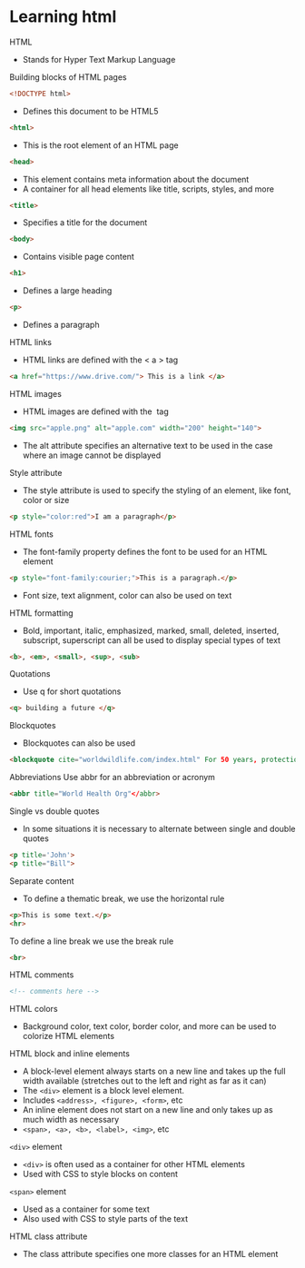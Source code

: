 # Learning html

HTML
- Stands for Hyper Text Markup Language

Building blocks of HTML pages
``` HTML
<!DOCTYPE html>  
```
- Defines this document to be HTML5
``` HTML
<html>
``` 
- This is the root element of an HTML page
``` HTML
<head>
```
- This element contains meta information about the document
- A container for all head elements like title, scripts, styles, and more
``` HTML
<title>
``` 
- Specifies a title for the document
``` HTML
<body>
```
- Contains visible page content
``` HTML
<h1>
```
- Defines a large heading
``` HTML
<p>  
```
- Defines a paragraph

HTML links
- HTML links are defined with the < a > tag
``` HTML
<a href="https://www.drive.com/"> This is a link </a>
```

HTML images
- HTML images are defined with the <img> tag
``` HTML
<img src="apple.png" alt="apple.com" width="200" height="140">
```
- The alt attribute specifies an alternative text to be used in the case where an image cannot be displayed

Style attribute
- The style attribute is used to specify the styling of an element, like font, color or size
``` HTML
<p style="color:red">I am a paragraph</p>
``` 

HTML fonts
- The font-family property  defines the font to be used for an HTML element
``` HTML
<p style="font-family:courier;">This is a paragraph.</p>
```
- Font size, text alignment, color can also be used on text

HTML formatting
- Bold, important, italic, emphasized, marked, small, deleted, inserted, subscript, superscript can all be used to display special types of text
``` HTML
<b>, <em>, <small>, <sup>, <sub>
```

Quotations
- Use q for short quotations
``` HTML
<q> building a future </q>
```

Blockquotes
- Blockquotes can also be used
``` HTML
<blockquote cite="worldwildlife.com/index.html" For 50 years, protection of nature".</blockquote>
```

Abbreviations
Use abbr for an abbreviation or acronym
``` HTML
<abbr title="World Health Org"</abbr>
```

Single vs double quotes
- In some situations it is necessary to alternate between single and double quotes
``` HTML
<p title='John'>
<p title="Bill">
```

Separate content
- To define a thematic break, we use the horizontal rule
``` HTML
<p>This is some text.</p>
<hr>  
``` 
To define a line break we use the break rule
``` HTML
<br>
```

HTML comments
``` HTML
<!-- comments here -->
```

HTML colors
- Background color, text color, border color, and more can be used to colorize HTML elements

HTML block and inline elements
- A block-level element always starts on a new line and takes up the full width available (stretches out to the left and right as far as it can)
- The ```<div>``` element is a block level element.
- Includes ```<address>, <figure>, <form>```, etc
- An inline element does not start on a new line and only takes up as much width as necessary
- ```<span>, <a>, <b>, <label>, <img>```, etc


```<div>``` element
- ```<div>``` is often used as a container for other HTML elements
- Used with CSS to style blocks on content

```<span>``` element
- Used as a container for some text
- Also used with CSS to style parts of the text

HTML class attribute
- The class attribute specifies one more classes for an HTML element
